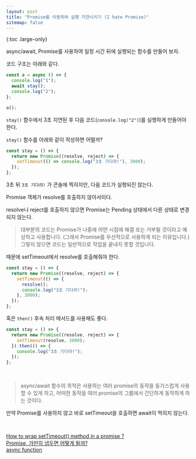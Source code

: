 ```yaml
---
layout: post
title: "Promise를 이용하여 실행 지연시키기 (I hate Promise)"
sitemap: false
---
```


{:toc .large-only}

async/await, Promise를 사용하여 일정 시간 뒤에 실행되는 함수를 만들어 보자.

코드 구조는 아래와 같다.

```js
const a = async () => {
  console.log("1");
  await stay();
  console.log("2");
};

a();
```

`stay()` 함수에서 3초 지연된 후 다음 코드(`console.log("2")`)를 실행하게 만들어야 한다.

`stay()` 함수를 아래와 같이 작성하면 어떨까?

```js
const stay = () => {
  return new Promise((resolve, reject) => {
    setTimeout(() => console.log("3초 기다려!"), 3000);
  });
};
```

3초 뒤 `3초 기다려!` 가 콘솔에 찍히지만, 다음 코드가 실행되진 않는다.

Promise 객체가 resolve를 호출하지 않아서이다.

resolve나 reject를 호출하지 않으면 Promise는 Pending 상태에서 다른 상태로 변경되지 않는다.

> 대부분의 코드는 Promise가 나중에 어떤 시점에 해결 또는 거부될 것이라고 예상하고 사용합니다. (그래서 Promise를 우선적으로 사용하게 되는 이유입니다.) 그렇지 않으면 코드는 일반적으로 작업을 끝내지 못할 것입니다.

때문에 setTimeout에서 resolve를 호출해줘야 한다.

```js
const stay = () => {
  return new Promise((resolve, reject) => {
    setTimeout(() => {
      resolve();
      console.log("3초 기다려!");
    }, 3000);
  });
};
```

혹은 `then()` 후속 처리 메서드를 사용해도 좋다.

```js
const stay = () => {
  return new Promise((resolve, reject) => {
    setTimeout(resolve, 3000);
  }).then(() => {
    console.log("3초 기다려!");
  });
};
```

<br/>

> async/await 함수의 목적은 사용하는 여러 promise의 동작을 동기스럽게 사용할 수 있게 하고, 어떠한 동작을 여러 promise의 그룹에서 간단하게 동작하게 하는 것이다.

만약 Promise를 사용하지 않고 바로 setTimeout을 호출하면 await이 먹히지 않는다.

<br/>

[How to wrap setTimeout() method in a promise ?](https://www.geeksforgeeks.org/how-to-wrap-settimeout-method-in-a-promise/)<br/>
[Promise, 가만히 냅두면 어떻게 될까?](https://imch.dev/posts/what-happens-if-do-nothing-with-promise/)<br/>
[async function](https://developer.mozilla.org/ko/docs/Web/JavaScript/Reference/Statements/async_function)

